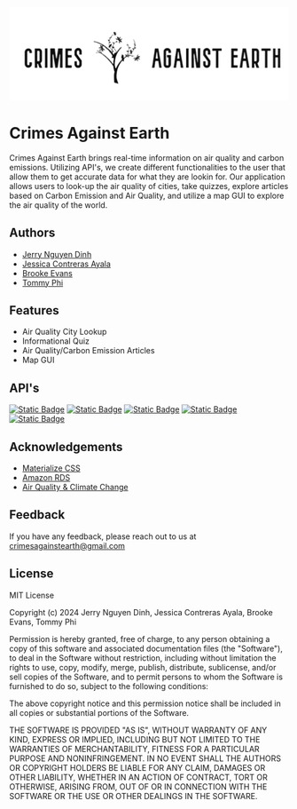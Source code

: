 ![Logo](public/img/iconWithBg.jpg)
 

# Crimes Against Earth

Crimes Against Earth brings real-time information on air quality and carbon emissions. Utilizing API's, we create different functionalities to the user that allow them to get accurate data for what they are lookin for. Our application allows users to look-up the air quality of cities, take quizzes, explore articles based on Carbon Emission and Air Quality, and utilize a map GUI to explore the air quality of the world.


## Authors

- [Jerry Nguyen Dinh](https://github.com/jdinh14)
- [Jessica Contreras Ayala](https://github.com/Lara-Crofts)
- [Brooke Evans](https://github.com/bevans14)
- [Tommy Phi](https://github.com/TommyPhi)


## Features

- Air Quality City Lookup
- Informational Quiz
- Air Quality/Carbon Emission Articles
- Map GUI


## API's

[![Static Badge](https://img.shields.io/badge/IQ_Air-red)](https://www.iqair.com/us/air-pollution-data-api)
[![Static Badge](https://img.shields.io/badge/NewsAPI-blue)](https://newsapi.org/)
[![Static Badge](https://img.shields.io/badge/Geocoding-green)](https://geocode.maps.co/)
[![Static Badge](https://img.shields.io/badge/Google_Maps_API-yellow)](https://developers.google.com/maps)
[![Static Badge](https://img.shields.io/badge/AQICN-indigo)](https://aqicn.org/api/)
## Acknowledgements

 - [Materialize CSS](https://materializecss.com/)
 - [Amazon RDS](https://aws.amazon.com/rds/)
 - [Air Quality & Climate Change](https://www.epa.gov/air-research/air-quality-and-climate-change-research)


## Feedback

If you have any feedback, please reach out to us at crimesagainstearth@gmail.com


## License

MIT License

Copyright (c) 2024 Jerry Nguyen Dinh, Jessica Contreras Ayala, Brooke Evans, Tommy Phi

Permission is hereby granted, free of charge, to any person obtaining a copy
of this software and associated documentation files (the "Software"), to deal
in the Software without restriction, including without limitation the rights
to use, copy, modify, merge, publish, distribute, sublicense, and/or sell
copies of the Software, and to permit persons to whom the Software is
furnished to do so, subject to the following conditions:

The above copyright notice and this permission notice shall be included in all
copies or substantial portions of the Software.

THE SOFTWARE IS PROVIDED "AS IS", WITHOUT WARRANTY OF ANY KIND, EXPRESS OR
IMPLIED, INCLUDING BUT NOT LIMITED TO THE WARRANTIES OF MERCHANTABILITY,
FITNESS FOR A PARTICULAR PURPOSE AND NONINFRINGEMENT. IN NO EVENT SHALL THE
AUTHORS OR COPYRIGHT HOLDERS BE LIABLE FOR ANY CLAIM, DAMAGES OR OTHER
LIABILITY, WHETHER IN AN ACTION OF CONTRACT, TORT OR OTHERWISE, ARISING FROM,
OUT OF OR IN CONNECTION WITH THE SOFTWARE OR THE USE OR OTHER DEALINGS IN THE
SOFTWARE.

